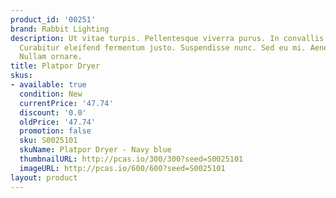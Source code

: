 ```yaml
---
product_id: '00251'
brand: Rabbit Lighting
description: Ut vitae turpis. Pellentesque viverra purus. In convallis tellus a mauris.
  Curabitur eleifend fermentum justo. Suspendisse nunc. Sed eu mi. Aenean vestibulum.
  Nullam ornare.
title: Platpor Dryer
skus:
- available: true
  condition: New
  currentPrice: '47.74'
  discount: '0.0'
  oldPrice: '47.74'
  promotion: false
  sku: S0025101
  skuName: Platpor Dryer - Navy blue
  thumbnailURL: http://pcas.io/300/300?seed=S0025101
  imageURL: http://pcas.io/600/600?seed=S0025101
layout: product
---
```

